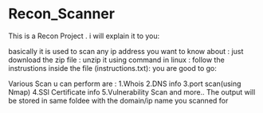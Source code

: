 # Recon_Scanner
This is a Recon Project . i will explain it to you:

basically  it is used to scan any ip address you want to know about :
just download the zip file :
unzip it using command in linux :
follow the instrustions inside the file (instructions.txt):
you are good to go:

Various Scan u can perform are :
1.Whois
2.DNS info 
3.port scan(using Nmap)
4.SSl Certificate info
5.Vulnerability Scan
and more..
The output will be stored in same foldee with the domain/ip name you scanned for
